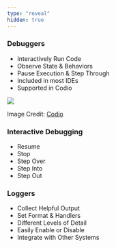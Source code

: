 ```yaml
---
type: "reveal"
hidden: true
---
```

<section>
    <h3>Debuggers</h3>
    <ul>
        <li>Interactively Run Code</li>
        <li>Observe State & Behaviors</li>
        <li>Pause Execution & Step Through</li>
        <li>Included in most IDEs</li>
        <li>Supported in Codio</li>
    </ul>
</section>
<section>
    <img class="plain stretch" src="/images/410_7_debug-started.png">
    <p class="imagecredit">Image Credit: <a href="https://docs.codio.com/project/ide/features/#debugging">Codio</a></p>
</section>
<section>
    <h3>Interactive Debugging</h3>
    <ul>
        <li>Resume</li>
        <li>Stop</li>
        <li>Step Over</li>
        <li>Step Into</li>
        <li>Step Out</li>
    </ul>
</section>
<section>
    <h3>Loggers</h3>
    <ul>
        <li>Collect Helpful Output</li>
        <li>Set Format & Handlers</li>
        <li>Different Levels of Detail</li>
        <li>Easily Enable or Disable</li>
        <li>Integrate with Other Systems</li>
    </ul>
</section>